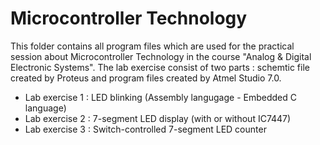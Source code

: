 # Microcontroller Technology
 
This folder contains all program files which are used for the practical session about Microcontroller Technology in the course "Analog & Digital Electronic Systems". The lab exercise consist of two parts : schemtic file created by Proteus and program files created by Atmel Studio 7.0. 
- Lab exercise 1 : LED blinking (Assembly langugage - Embedded C language)
- Lab exercise 2 : 7-segment LED display (with or without IC7447)
- Lab exercise 3 : Switch-controlled 7-segment LED counter
